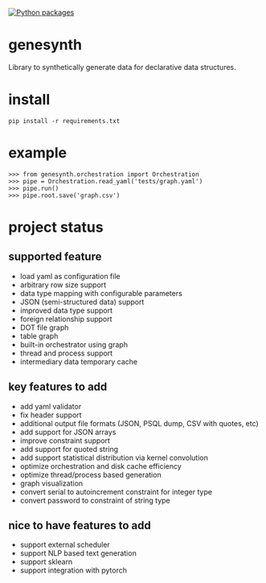 [![Python packages](https://github.com/sterling312/genesynth/actions/workflows/github-actions-unittests.yaml/badge.svg)](https://github.com/sterling312/genesynth/actions/workflows/github-actions-unittests.yaml)

# genesynth
Library to synthetically generate data for declarative data structures.

# install
```
pip install -r requirements.txt
```

# example
```
>>> from genesynth.orchestration import Orchestration
>>> pipe = Orchestration.read_yaml('tests/graph.yaml') 
>>> pipe.run()
>>> pipe.root.save('graph.csv')
```

# project status

## supported feature
* load yaml as configuration file
* arbitrary row size support
* data type mapping with configurable parameters
* JSON (semi-structured data) support
* improved data type support
* foreign relationship support
* DOT file graph
* table graph
* built-in orchestrator using graph
* thread and process support
* intermediary data temporary cache

## key features to add
* add yaml validator
* fix header support
* additional output file formats (JSON, PSQL dump, CSV with quotes, etc)
* add support for JSON arrays
* improve constraint support
* add support for quoted string
* add support statistical distribution via kernel convolution
* optimize orchestration and disk cache efficiency
* optimize thread/process based generation
* graph visualization
* convert serial to autoincrement constraint for integer type
* convert password to constraint of string type

## nice to have features to add
* support external scheduler
* support NLP based text generation
* support sklearn
* support integration with pytorch
